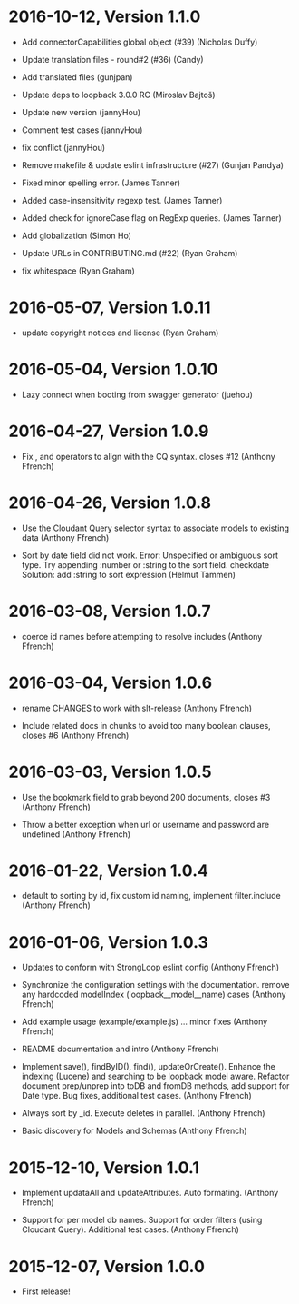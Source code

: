 2016-10-12, Version 1.1.0
=========================

 * Add connectorCapabilities global object (#39) (Nicholas Duffy)

 * Update translation files - round#2 (#36) (Candy)

 * Add translated files (gunjpan)

 * Update deps to loopback 3.0.0 RC (Miroslav Bajtoš)

 * Update new version (jannyHou)

 * Comment test cases (jannyHou)

 * fix conflict (jannyHou)

 * Remove makefile & update eslint infrastructure (#27) (Gunjan Pandya)

 * Fixed minor spelling error. (James Tanner)

 * Added case-insensitivity regexp test. (James Tanner)

 * Added check for ignoreCase flag on RegExp queries. (James Tanner)

 * Add globalization (Simon Ho)

 * Update URLs in CONTRIBUTING.md (#22) (Ryan Graham)

 * fix whitespace (Ryan Graham)


2016-05-07, Version 1.0.11
==========================

 * update copyright notices and license (Ryan Graham)


2016-05-04, Version 1.0.10
==========================

 * Lazy connect when booting from swagger generator (juehou)


2016-04-27, Version 1.0.9
=========================

 * Fix ,  and  operators to align with the CQ syntax. closes #12 (Anthony Ffrench)


2016-04-26, Version 1.0.8
=========================

 * Use the Cloudant Query selector syntax to associate models to existing data (Anthony Ffrench)

 * Sort by date field did not work. Error: Unspecified or ambiguous sort type. Try appending :number or :string to the sort field. checkdate Solution: add :string to sort expression (Helmut Tammen)


2016-03-08, Version 1.0.7
=========================

 * coerce id names before attempting to resolve includes (Anthony Ffrench)


2016-03-04, Version 1.0.6
=========================

 * rename CHANGES to work with slt-release (Anthony Ffrench)

 * Include related docs in chunks to avoid too many boolean clauses, closes #6 (Anthony Ffrench)


2016-03-03, Version 1.0.5
=========================

 * Use the bookmark field to grab beyond 200 documents, closes #3 (Anthony Ffrench)

 * Throw a better exception when url or username and password are undefined (Anthony Ffrench)


2016-01-22, Version 1.0.4
=========================

 * default to sorting by id, fix custom id naming, implement filter.include (Anthony Ffrench)


2016-01-06, Version 1.0.3
=========================

 * Updates to conform with StrongLoop eslint config (Anthony Ffrench)

 * Synchronize the configuration settings with the documentation. remove any hardcoded modelIndex (loopback__model__name) cases (Anthony Ffrench)

 * Add example usage (example/example.js) ... minor fixes (Anthony Ffrench)

 * README documentation and intro (Anthony Ffrench)

 * Implement save(), findByID(), find(), updateOrCreate(). Enhance the indexing (Lucene) and searching to be loopback model aware. Refactor document prep/unprep into toDB and fromDB methods, add support for Date type. Bug fixes, additional test cases. (Anthony Ffrench)

 * Always sort by _id. Execute deletes in parallel. (Anthony Ffrench)

 * Basic discovery for Models and Schemas (Anthony Ffrench)


2015-12-10, Version 1.0.1
=========================

 * Implement updataAll and updateAttributes. Auto formating. (Anthony Ffrench)

 * Support for per model db names. Support for order filters (using Cloudant Query). Additional test cases. (Anthony Ffrench)


2015-12-07, Version 1.0.0
=========================

 * First release!
